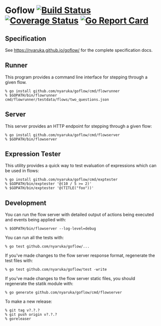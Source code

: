 # Goflow [![Build Status](https://travis-ci.org/nyaruka/goflow.svg?branch=master)](https://travis-ci.org/nyaruka/goflow) [![Coverage Status](https://coveralls.io/repos/github/nyaruka/goflow/badge.svg?branch=master)](https://coveralls.io/github/nyaruka/goflow?branch=master) [![Go Report Card](https://goreportcard.com/badge/github.com/nyaruka/goflow)](https://goreportcard.com/report/github.com/nyaruka/goflow)

## Specification

See https://nyaruka.github.io/goflow/ for the complete specification docs.

## Runner 

This program provides a command line interface for stepping through a given flow.

```
% go install github.com/nyaruka/goflow/cmd/flowrunner
% $GOPATH/bin/flowrunner cmd/flowrunner/testdata/flows/two_questions.json
```

## Server

This server provides an HTTP endpoint for stepping through a given flow:

```
% go install github.com/nyaruka/goflow/cmd/flowserver
% $GOPATH/bin/flowserver
```

## Expression Tester

This utility provides a quick way to test evaluation of expressions which can be used in flows:

```
% go install github.com/nyaruka/goflow/cmd/exptester
% $GOPATH/bin/exptester '@(10 / 5 >= 2)'
% $GOPATH/bin/exptester '@(TITLE("foo"))'
```

## Development

You can run the flow server with detailed output of actions being executed and events being applied with:

```
% $GOPATH/bin/flowserver --log-level=debug
```

You can run all the tests with:

```
% go test github.com/nyaruka/goflow/...
```

If you've made changes to the flow server response format, regenerate the test files with:

```
% go test github.com/nyaruka/goflow/test -write
```

If you've made changes to the flow server static files, you should regenerate the statik module with:

```
% go generate github.com/nyaruka/goflow/cmd/flowserver
```

To make a new release:

```
% git tag v?.?.?
% git push origin v?.?.?
% goreleaser
```
